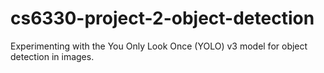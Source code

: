# cs6330-project-2-object-detection
Experimenting with the You Only Look Once (YOLO) v3 model for object detection in images.

